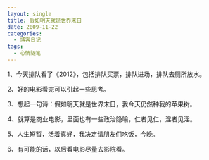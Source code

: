 ```yaml
---
layout: single
title: 假如明天就是世界末日
date: 2009-11-22
categories:
  - 博客日记
tags:
  - 心情随笔
---
```


1、今天排队看了《2012》，包括排队买票，排队进场，排队去厕所放水。

2、好的电影看完可以引起一些思考。

3、想起一句诗：假如明天就是世界末日，我今天仍然种我的苹果树。

4、就算是商业电影，里面也有一些政治隐喻，仁者见仁，淫者见淫。

5、人生短暂，活着真好，我决定请朋友们吃饭，今晚。

6、有可能的话，以后看电影尽量去影院看。
